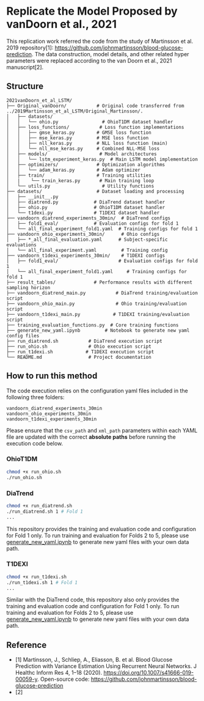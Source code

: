 # Replicate the Model Proposed by vanDoorn et al., 2021

This replication work referred the code from the study of Martinsson et al. 2019 repository[1]: https://github.com/johnmartinsson/blood-glucose-prediction. The data construction, model details, and other related hyper parameters were replaced according to the van Doorn et al., 2021 manuscript[2]. 
## Structure

```
2021vanDoorn_et_al_LSTM/
├── Original_vanDoorn/           # Original code transferred from ../2019Martinsson_et_al_LSTM/Original_Martinsson/.
│   ├── datasets/
│   │   └── ohio.py                # OhioT1DM dataset handler
│   ├── loss_functions/           # Loss function implementations
│   │   ├── gmse_keras.py        # GMSE loss function
│   │   ├── mse_keras.py         # MSE loss function
│   │   ├── nll_keras.py         # NLL loss function (main)
│   │   └── nll_mse_keras.py     # Combined NLL-MSE loss
│   ├── models/                   # Model architectures
│   │   └── lstm_experiment_keras.py  # Main LSTM model implementation
│   ├── optimizers/              # Optimization algorithms
│   │   └── adam_keras.py        # Adam optimizer
│   ├── train/                   # Training utilities
│   |    └── train_keras.py       # Main training loop
│   └── utils.py                   # Utility functions
├── datasets/                    # Dataset loading and processing
│   ├── __init__.py
│   ├── diatrend.py             # DiaTrend dataset handler
│   ├── ohio.py                 # OhioT1DM dataset handler
│   └── t1dexi.py               # T1DEXI dataset handler
├── vandoorn_diatrend_experiments_30min/  # DiaTrend configs
│   ├── fold1_eval/             # Evaluation configs for fold 1
│   └── all_final_experiment_fold1.yaml  # Training configs for fold 1
├── vandoorn_ohio_experiments_30min/      # Ohio configs
│   ├── *_all_final_evaluation.yaml      # Subject-specific evaluations
│   └── all_final_experiment.yaml         # Training config
├── vandoorn_t1dexi_experiments_30min/    # T1DEXI configs
│   ├── fold1_eval/                      # Evaluation configs for fold 1
│   └── all_final_experiment_fold1.yaml     # Training configs for fold 1
├── result_tables/              # Performance results with different sampling horizon
├── vandoorn_diatrend_main.py           # DiaTrend training/evaluation script
├── vandoorn_ohio_main.py               # Ohio training/evaluation script
├── vandoorn_t1dexi_main.py            # T1DEXI training/evaluation script
├── training_evaluation_functions.py  # Core training functions
├── generate_new_yaml.ipynb         # Notebook to generate new yaml config files
├── run_diatrend.sh           # DiaTrend execution script
├── run_ohio.sh               # Ohio execution script
├── run_t1dexi.sh            # T1DEXI execution script
└── README.md                 # Project documentation
```

## How to run this method

The code execution relies on the configuration yaml files included in the following three folders:
```
vandoorn_diatrend_experiments_30min
vandoorn_ohio_experiments_30min
vandoorn_t1dexi_experiments_30min
```
Please ensure that the ```csv_path``` and ```xml_path``` parameters within each YAML file are updated with the correct **absolute paths** before running the execution code below.

### OhioT1DM
```bash
chmod +x run_ohio.sh
./run_ohio.sh
```
### DiaTrend
```bash
chmod +x run_diatrend.sh
./run_diatrend.sh 1 # Fold 1
...
```
This repository provides the training and evaluation code and configuration for Fold 1 only. To run training and evaluation for Folds 2 to 5, please use [generate_new_yaml.ipynb](./generate_new_yaml.ipynb) to generate new yaml files with your own data path.

### T1DEXI
```bash
chmod +x run_t1dexi.sh
./run_t1dexi.sh 1 # Fold 1
...
```
Similar with the DiaTrend code, this repository also only provides the training and evaluation code and configuration for Fold 1 only. To run training and evaluation for Folds 2 to 5, please use [generate_new_yaml.ipynb](./generate_new_yaml.ipynb) to generate new yaml files with your own data path.

## Reference
- [1] Martinsson, J., Schliep, A., Eliasson, B. et al. Blood Glucose Prediction with Variance Estimation Using Recurrent Neural Networks. J Healthc Inform Res 4, 1–18 (2020). https://doi.org/10.1007/s41666-019-00059-y. Open-source code: https://github.com/johnmartinsson/blood-glucose-prediction 
- [2] 